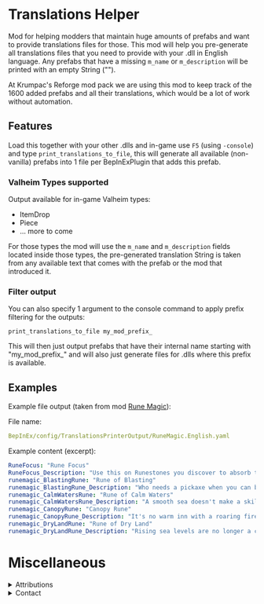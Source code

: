 ﻿# Translations Helper

Mod for helping modders that maintain huge amounts of prefabs and want to provide translations files for those.
This mod will help you pre-generate all translations files that you need to provide with your .dll in English language.
Any prefabs that have a missing `m_name` or `m_description` will be printed with an empty String ("").

At Krumpac's Reforge mod pack we are using this mod to keep track of the 1600 added prefabs and all their translations,
which would be a lot of work without automation.

## Features

Load this together with your other .dlls and in-game use `F5` (using `-console`) and type `print_translations_to_file`,
this will generate all available (non-vanilla) prefabs into 1 file per BepInExPlugin that adds this prefab.

### Valheim Types supported

Output available for in-game Valheim types:

* ItemDrop
* Piece
* ... more to come

For those types the mod will use the `m_name` and `m_description` fields located inside those types, the pre-generated
translation String is taken from any available text that comes with the prefab or the mod that introduced it.

### Filter output

You can also specify 1 argument to the console command to apply prefix filtering for the outputs:

```
print_translations_to_file my_mod_prefix_
```

This will then just output prefabs that have their internal name starting with "my_mod_prefix_" and will also just
generate files for .dlls where this prefix is available.

## Examples

Example file output (taken from mod [Rune Magic](https://valheim.thunderstore.io/package/hyleanlegend/Rune_Magic/)):

File name:

```yaml
BepInEx/config/TranslationsPrinterOutput/RuneMagic.English.yaml
```

Example content (excerpt):

```yaml
RuneFocus: "Rune Focus"
RuneFocus_Description: "Use this on Runestones you discover to absorb their power and shape it to your own ends."
runemagic_BlastingRune: "Rune of Blasting"
runemagic_BlastingRune_Description: "Who needs a pickaxe when you can blast stone apart with magic?  Though, do remember to stand clear..."
runemagic_CalmWatersRune: "Rune of Calm Waters"
runemagic_CalmWatersRune_Description: "A smooth sea doesn't make a skilled sailor, but it does help keep your ship in one piece."
runemagic_CanopyRune: "Canopy Rune"
runemagic_CanopyRune_Description: "It's no warm inn with a roaring fire, but it'll keep the damp off."
runemagic_DryLandRune: "Rune of Dry Land"
runemagic_DryLandRune_Description: "Rising sea levels are no longer a concern."
```

# Miscellaneous

<details>
  <summary>Attributions</summary>

* https://valheim.thunderstore.io/package/ValheimModding/Jotunn/
* icon -> https://www.flaticon.com/free-icons/translate

</details>

<details>
  <summary>Contact</summary>

* https://github.com/FelixReuthlinger/TranslationsHelper
* Discord: Flux#0062 (you can find me around some of the Valheim modding discords, too)

</details>
